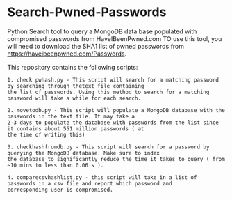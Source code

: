 # Search-Pwned-Passwords

Python Search tool to query a MongoDB data base populated with compromised passwords from HaveIBeenPwned.com
TO use this tool, you will need to download the SHA1 list of pwned passwords from https://haveibeenpwned.com/Passwords.

This repository contains the following scripts:

    1. check pwhash.py - This script will search for a matching password by searching through thetext file containing
    the list of passwords. Using this method to search for a matching password will take a while for each search.
     
    2. movetodb.py - This script will populate a MongoDB database with the passwords in the text file. It may take a
    2-3 days to populate the database with passwords from the list since it contains about 551 million passwords ( at
    the time of writing this)
    
    3. checkhashfromdb.py - This script will search for a password by querying the MongoDB database. Make sure to index
    the database to significantly reduce the time it takes to query ( from ~10 mins to less than 0.06 s ).
    
    4. comparecsvhashlist.py - this script will take in a list of passwords in a csv file and report which password and 
    corresponding user is compromised.
